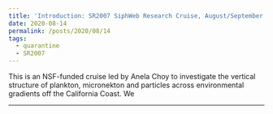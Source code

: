 ```yaml
---
title: 'Introduction: SR2007 SiphWeb Research Cruise, August/September 2020 Blog'
date: 2020-08-14
permalink: /posts/2020/08/14
tags:
  - quarantine
  - SR2007
---
```


This is an NSF-funded cruise led by Anela Choy to investigate the vertical structure of plankton, micronekton and particles across environmental gradients off the California Coast. We 



------